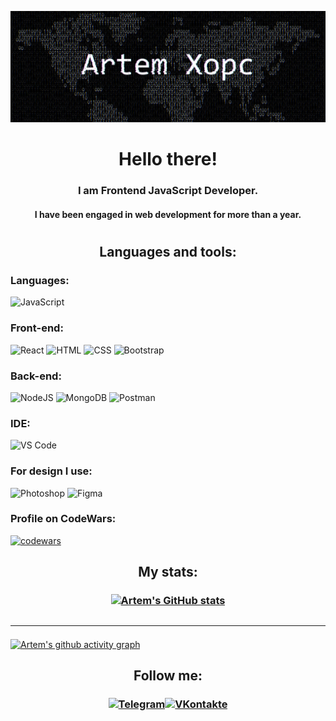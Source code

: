 [![Header](https://github.com/artem-xopc/artem-xopc/blob/main/assets/1.png)](https://www.youtube.com/@artem_xopc)
### <h1 align="center">Hello there!</h1>

### <p align="center">I am Frontend JavaScript Developer.</p>
#### <p align="center">I have been engaged in web development for more than a year.</p>

#

## <strong><p  align="center">Languages and tools:</p></strong>

### Languages:
![JavaScript](https://img.shields.io/badge/JavaScript-000??style=for-the-badge&logo=JavaScript)

### Front-end:
![React](https://img.shields.io/badge/React-000??style=for-the-badge&logo=React)
![HTML](https://img.shields.io/badge/HTML-000??style=for-the-badge&logo=html5)
![CSS](https://img.shields.io/badge/CSS-000??style=for-the-badge&logo=CSS3)
![Bootstrap](https://img.shields.io/badge/Bootstrap-000??style=for-the-badge&logo=Bootstrap)

### Back-end:
![NodeJS](https://img.shields.io/badge/Node.JS-000??style=for-the-badge&logo=Node.JS)
![MongoDB](https://img.shields.io/badge/MongoDB-000??style=for-the-badge&logo=MongoDB)
![Postman](https://img.shields.io/badge/Postman-000??style=for-the-badge&logo=Postman)

### IDE:
![VS Code](https://img.shields.io/badge/Visual_Studio_Code-000??style=for-the-badge&logo=visual-studio-code&logoColor=blue)
<!-- ![PyCharm](https://img.shields.io/badge/PyCharm-000??style=for-the-badge&logo=PyCharm&logoColor=gold) -->

### For design I use:
![Photoshop](https://img.shields.io/badge/Photoshop-000??style=for-the-badge&logo=Photoshop)
![Figma](https://img.shields.io/badge/Figma-000??style=for-the-badge&logo=Figma)

### Profile on CodeWars:
[![codewars](https://www.codewars.com/users/artem_xopc/badges/micro)](https://www.codewars.com/users/artem_xopc)

## <p align="center"><strong>My stats:</strong></p>
### <div align="center">[![Artem's GitHub stats](https://github-readme-stats.vercel.app/api?username=artem-xopc&show_icons=true&theme=merko)](https://github.com/anuraghazra/github-readme-stats)</div>
## <hr>
[![Artem's github activity graph](https://github-readme-activity-graph.cyclic.app/graph?username=artem-xopc&theme=github-compact)](https://github.com/ashutosh00710/github-readme-activity-graph)


## <div align="center"> Follow me:</div>
### <div align="center"> [![Telegram](https://img.shields.io/badge/Telegram-000??style=for-the-badge&logo=Telegram&logoColor=green)](https://t.me/artem_xopc)[![VKontakte](https://img.shields.io/badge/ВКонтакте-000??style=for-the-badge&logo=VK&logoColor=09b6ee)](https://vk.com/artem_xopc)

